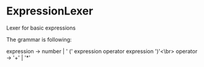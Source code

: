 # ExpressionLexer
Lexer for basic expressions

The grammar is following:

expression  -> number | ' (' expression operator expression ')'<\br>
operator	  -> '+' | '*'
